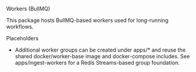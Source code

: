 Workers (BullMQ)

This package hosts BullMQ-based workers used for long-running workflows.

Placeholders
- Additional worker groups can be created under apps/* and reuse the shared docker/worker-base image and docker-compose includes. See apps/ingest-workers for a Redis Streams-based group foundation.

